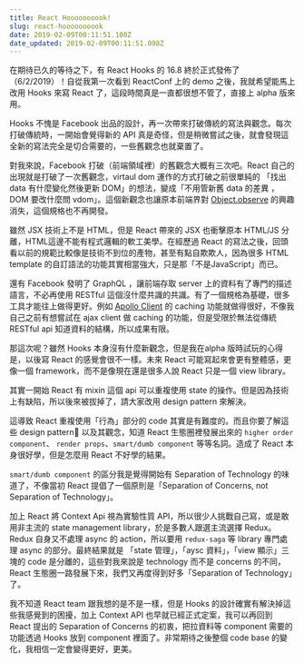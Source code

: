 ```yaml
---
title: React Hoooooooook!
slug: react-hoooooooook
date: 2019-02-09T00:11:51.100Z
date_updated: 2019-02-09T00:11:51.098Z
---
```


在期待已久的等待之下，有 React Hooks 的 16.8 終於正式發佈了（6/2/2019）！自從我第一次看到 ReactConf 上的 demo 之後，我就希望能馬上改用 Hooks 來寫 React 了，這段時間真是一直都很想不管了，直接上 alpha 版來用。

Hooks 不愧是 Facebook 出品的設計，再一次帶來打破傳統的寫法與觀念。每次打破傳統時，一開始會覺得新的 API 真是奇怪，但是稍微嘗試之後，就會發現這全新的寫法完全是切合需要的，一些舊觀念也就棄置了。

對我來說，Facebook 打破（前端領域裡）的舊觀念大概有三次吧。React 自己的出現就是打破了一次舊觀念，virtaul dom 運作的方式打破之前很單純的 「找出 data 有什麼變化然後更新 DOM」的想法，變成「不用管新舊 data 的差異 ，DOM 要改什麼問 vdom」。這個新觀念也讓原本前端界對 [Object.observe](https://developer.mozilla.org/en-US/docs/Web/JavaScript/Reference/Global_Objects/Object/observe) 的興趣消失，這個規格也不再開發。

雖然 JSX 技術上不是 HTML，但是 React 帶來的 JSX 也衝擊原本 HTML/JS 分離，HTML這邊不能有程式邏輯的軟工美學。在經歷過 React 的寫法之後，回頭看以前的規範比較像是技術不到位的產物，甚至有點自欺欺人，因為很多 HTML template 的自訂語法的功能其實相當強大，只是那「不是JavaScript」而已。

還有 Facebook 發明了 GraphQL ，讓前端存取 server 上的資料有了專門的描述語言，不必再使用 RESTful 這個沒什麼共識的共識。有了一個規格為基礎，很多工具才能往上做得更好。例如 [Apollo Client](https://www.apollographql.com/docs/react/) 的 caching 功能就做得很好，不像我自己之前有想嘗試在 ajax client 做 caching 的功能，但是受限於無法從傳統 RESTful api 知道資料的結構，所以成果有限。

那這次呢？雖然 Hooks 本身沒有什麼新觀念，但是我在alpha 版時試玩的心得是，以後寫 React 的感覺會很不一樣。未來 React 可能寫起來會更有整體感，更像一個 framework，而不是像現在還是很多人說 React 只是一個 view library。

其實一開始 React 有 mixin 這個 api 可以重複使用 state 的操作。但是因為技術上有缺陷，所以後來被拔掉了，請大家改用 design pattern 來解決。

這導致 React 重複使用「行為」部分的 code 其實是有難度的。而且你要了解這些 design pattern 以及其觀念，知道 React 生態圈裡發展出來的 `higher order component`、 `render props`、`smart/dumb component` 等等名詞。造成了 React 本身很好學，但是怎麼用 React 不好學的結果。

`smart/dumb component` 的區分我是覺得開始有 Separation of Technology 的味道了，不像當初 React 提倡了一個原則是「Separation of Concerns, not Separation of Technology」。

加上 React 將 Context Api 視為實驗性質 API，所以很少人挑戰自己寫，或是敢用非主流的 state management library，於是多數人跟選主流選擇 Redux。 Redux 自身又不處理 async 的 action，所以要用 `redux-saga` 等 library 專門處理 async 的部分。最終結果就是 「state 管理」，「aysc 資料」，「view 顯示」三塊的 code 是分離的，這些對我來說是 technology 而不是 concerns 的不同，React 生態圈一路發展下來，我們又再度得到好多「Separation of Technology」了。

我不知道 React team 跟我想的是不是一樣，但是 Hooks 的設計確實有解決掉這些我感覺到的困擾，加上 Context API 也早就已經正式定案，我可以再回到 React 提出的 Separation of Concerns 的初衷，把拉資料等 component 需要的功能透過 Hooks 放到 component 裡面了。非常期待之後整個 code base 的變化，我相信一定會變得更好，更美。
